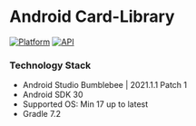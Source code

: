 # Android Card-Library

[![Platform](https://img.shields.io/badge/platform-android-green.svg)](http://developer.android.com/index.html)
[![API](https://img.shields.io/badge/API-17%2B-brightgreen.svg?style=flat)](https://android-arsenal.com/api?level=17)

### Technology Stack

* Android Studio Bumblebee | 2021.1.1 Patch 1
* Android SDK 30
* Supported OS: Min 17 up to latest
* Gradle 7.2
